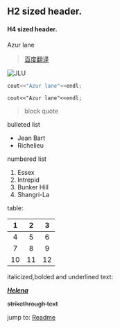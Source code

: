 ## H2 sized header.

#### H4 sized header.



Azur lane

> [百度翻译](https://fanyi.baidu.com/?aldtype=16047#en/zh/azur%20lane)



![JLU](http://www.jlu.edu.cn/images/logo.jpg)





```c++
cout<<"Azur lane"<<endl;
```



`cout<<"Azur lane"<<endl;`



> block quote



bulleted list

- Jean Bart
- Richelieu



numbered list

1. Essex
2. Intrepid
3. Bunker Hill
4. Shangri-La



table:

|  1   |  2   |  3   |
| :--: | :--: | :--: |
|  4   |  5   |  6   |
|  7   |  8   |  9   |
|  10  |  11  |  12  |



italicized,bolded and underlined text:

<u>***Helena***</u>



~~strikethrough text~~







jump to: [Readme](README.md)

